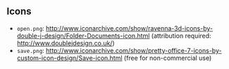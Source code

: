 Icons
-----

- `open.png`: http://www.iconarchive.com/show/ravenna-3d-icons-by-double-j-design/Folder-Documents-icon.html (attribution required: http://www.doublejdesign.co.uk/)
- `save.png`: http://www.iconarchive.com/show/pretty-office-7-icons-by-custom-icon-design/Save-icon.html (free for non-commercial use)
